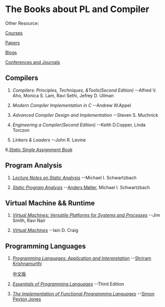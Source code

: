 # The Books about PL and Compiler

Other Resource:

[Courses](https://github.com/shining1984/PL-Compiler-Course-Collection)

[Papers](https://github.com/shining1984/PL-Compiler-Course-Collection/blob/master/Papers.md)

[Blogs](https://github.com/shining1984/PL-Compiler-Resource/blob/master/Blogs.md)

[Conferences and Journals](https://github.com/shining1984/PL-Compiler-Resource/blob/master/Conferences_Journals.md)

## Compilers

1. *Compilers: Principles, Techniques, &Tools(Second Edition)* --Alfred V. Aho, Monica S. Lam, Ravi Sethi, Jefrey D. Ullman

2. *Modern Compiler Implementation in C* --Andrew W.Appel

3. *Advanced Compiler Design and Implementation* --Steven S. Muchnick

4. *Engineering a Compiler(Second Edition)* --Keith D.Copper, Linda Torczon

5. *Linkers & Loaders* --John R. Levine

6.[*Static Single Assignment Book*](http://ssabook.gforge.inria.fr/latest/book.pdf)

## Program Analysis

1. [*Lecture Notes on Static Analysis*](https://lara.epfl.ch/w/_media/sav08:schwartzbach.pdf) --Michael I. Schwartzbach

2. [*Static Program Analysis*](https://cs.au.dk/~amoeller/spa/) --[Anders Møller](https://cs.au.dk/~amoeller/), Michael I. Schwartzbach

## Virtual Machine && Runtime

1. [*Virtual Machines: Versatile Platforms for Systems and Processes*](https://www.amazon.com/dp/1558609105) --Jim Smith, Ravi Nair

2. [*Virtual Machines*](https://www.amazon.com/dp/1852339691) --Iain D. Craig

## Programming Languages

1. [*Programming Languages: Application and Interpretation*](https://www.plai.org/) --[Shriram Krishnamurthi](https://cs.brown.edu/~sk/)

    [中文版](https://github.com/lotuc/PLAI-cn)

2. [*Essentials of Programming Languages*](http://www.eopl3.com/) --Third Edition

3. [*The Implementation of Functional Programming Languages*](https://www.microsoft.com/en-us/research/publication/the-implementation-of-functional-programming-languages/?from=http%3A%2F%2Fresearch.microsoft.com%2Fen-us%2Fum%2Fpeople%2Fsimonpj%2Fpapers%2Fslpj-book-1987%2F) --[Simon Peyton Jones](https://www.microsoft.com/en-us/research/people/simonpj/)
